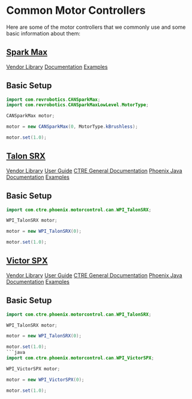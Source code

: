 # Common Motor Controllers

Here are some of the motor controllers that we commonly use and some basic information about them:

## [Spark Max](http://www.revrobotics.com/rev-11-2158/)

[Vendor Library](https://www.revrobotics.com/content/sw/max/sdk/REVRobotics.json)
[Documentation](http://www.revrobotics.com/content/sw/max/sw-docs/java/index.html)
[Examples]()

## Basic Setup

```java
import com.revrobotics.CANSparkMax;
import com.revrobotics.CANSparkMaxLowLevel.MotorType;

CANSparkMax motor;

motor = new CANSparkMax(0, MotorType.kBrushless);

motor.set(1.0);
```

## [Talon SRX](http://www.ctr-electronics.com/talon-srx.html)

[Vendor Library](http://devsite.ctr-electronics.com/maven/release/com/ctre/phoenix/Phoenix-latest.json)
[User Guide](http://www.ctr-electronics.com/Talon%20SRX%20User's%20Guide.pdf)
[CTRE General Documentation](https://phoenix-documentation.readthedocs.io/en/latest/index.html)
[Phoenix Java Documentation](http://www.ctr-electronics.com/downloads/api/java/html/index.html)
[Examples](https://github.com/CrossTheRoadElec/Phoenix-Examples-Languages/tree/master/Java)

## Basic Setup

```java
import com.ctre.phoenix.motorcontrol.can.WPI_TalonSRX;

WPI_TalonSRX motor;

motor = new WPI_TalonSRX(0);

motor.set(1.0);
```

## [Victor SPX](http://www.ctr-electronics.com/control-system/motor-control/victor-spx.html)

[Vendor Library](http://devsite.ctr-electronics.com/maven/release/com/ctre/phoenix/Phoenix-latest.json)
[User Guide](http://www.ctr-electronics.com/downloads/pdf/Victor%20SPX%20User's%20Guide.pdf)
[CTRE General Documentation](https://phoenix-documentation.readthedocs.io/en/latest/index.html)
[Phoenix Java Documentation](http://www.ctr-electronics.com/downloads/api/java/html/index.html)
[Examples](https://github.com/CrossTheRoadElec/Phoenix-Examples-Languages/tree/master/Java)

## Basic Setup

```java
import com.ctre.phoenix.motorcontrol.can.WPI_TalonSRX;

WPI_TalonSRX motor;

motor = new WPI_TalonSRX(0);

motor.set(1.0);
```java
import com.ctre.phoenix.motorcontrol.can.WPI_VictorSPX;

WPI_VictorSPX motor;

motor = new WPI_VictorSPX(0);

motor.set(1.0);
```
